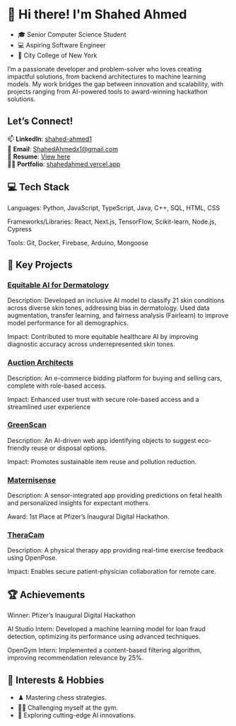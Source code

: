 # 👋 Hi there! I'm Shahed Ahmed
- 🎓 Senior Computer Science Student
- 💻 Aspiring Software Engineer
- 📍 City College of New York

I’m a passionate developer and problem-solver who loves creating impactful solutions, from backend architectures to machine learning models. My work bridges the gap between innovation and scalability, with projects ranging from AI-powered tools to award-winning hackathon solutions.

## **Let’s Connect!**
📫 **LinkedIn**: [shahed-ahmed1](https://www.linkedin.com/in/shahed-ahmed1/)  
🔗 **Email**: ShahedAhmedx1@gmail.com  
📄 **Resume**: [View here](https://drive.google.com/file/d/1vMw9JNO3UDFmXb3qEg4FgIHIJGvisbv-/view)  
🧑‍💻 **Portfolio**: [shahedahmed.vercel.app](https://shahedahmed.vercel.app/)

## 💻 **Tech Stack**

Languages: Python, JavaScript, TypeScript, Java, C++, SQL, HTML, CSS

Frameworks/Libraries: React, Next.js, TensorFlow, Scikit-learn, Node.js, Cypress

Tools: Git, Docker, Firebase, Arduino, Mongoose

## 🌟 **Key Projects**

### **[Equitable AI for Dermatology](https://github.com/Shahed4/AJL-Team-SPF)**
Description: Developed an inclusive AI model to classify 21 skin conditions across diverse skin tones, addressing bias in dermatology. Used data augmentation, transfer learning, and fairness analysis (Fairlearn) to improve model performance for all demographics.

Impact: Contributed to more equitable healthcare AI by improving diagnostic accuracy across underrepresented skin tones.

### **[Auction Architects](https://github.com/Shahed4/AuctionArchitects)**
Description: An e-commerce bidding platform for buying and selling cars, complete with role-based access.

Impact: Enhanced user trust with secure role-based access and a streamlined user experience

### **[GreenScan](https://github.com/Shahed4/GreenScan)**
Description: An AI-driven web app identifying objects to suggest eco-friendly reuse or disposal options.

Impact: Promotes sustainable item reuse and pollution reduction.

### **[Maternisense](https://github.com/Shahed4/Maternisense)**
Description: A sensor-integrated app providing predictions on fetal health and personalized insights for expectant mothers.

Award: 1st Place at Pfizer’s Inaugural Digital Hackathon.

### **[TheraCam](https://github.com/Shahed4/TheraCam)**
Description: A physical therapy app providing real-time exercise feedback using OpenPose.

Impact: Enables secure patient-physician collaboration for remote care.


## 🏆 **Achievements**
Winner: Pfizer’s Inaugural Digital Hackathon

AI Studio Intern: Developed a machine learning model for loan fraud detection, optimizing its performance using advanced techniques.

OpenGym Intern: Implemented a content-based filtering algorithm, improving recommendation relevance by 25%.


## 🎯 **Interests & Hobbies**
- ♟️ Mastering chess strategies.
- 🏋️‍♂️ Challenging myself at the gym.
- 🤖 Exploring cutting-edge AI innovations.

